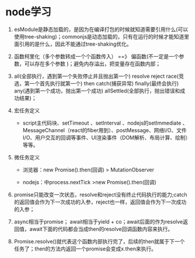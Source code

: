 # node学习

1. esModule是静态加载的，是因为在编译打包的时候就知道需要引用什么(可以使用tree-shaking)；commonjs是动态加载的，只有在运行的时候才能知道里面引用的是什么，因此不能通过tree-shaking优化。

2. 函数柯里化（多个参数转成一个个函数传入） ==》 偏函数(不一定是一个参数，可以存在多个参数 )；避免内存溢出，把变量存在函数内部；

3. all(全部执行，遇到第一个失败停止并且抛出第一个) resolve reject race(竞选，第一个首先执行就第一个) then catch(捕获异常) finally(最终会执行) any(遇到第一个成功，抛出第一个成功) allSettled(全部执行，抛出错误和成功结果)；

4. 宏任务定义

   - script主代码块、setTimeout 、setInterval 、nodejs的setImmediate 、MessageChannel（react的fiber用到）、postMessage、网络I/O、文件I/O、用户交互的回调等事件、UI渲染事件（DOM解析、布局计算、绘制）等等。

5. 微任务定义

   - 浏览器：new Promise().then(回调) > MutationObserver

   - nodejs：中process.nextTick >new Promise().then(回调)

6. promise只能改变一次状态，resolve和reject没有终止代码执行的能力;catch的返回值会作为下一次成功的入参，reject也一样，返回值会作为下一次成功的入参；

7. async相当于promise；  await相当于yield + co；await后面的作为resolve返回值，await下面的代码都会当成then的resolve回调函数内容来执行。

8. Promise.resolve()就代表这个函数内部执行完了，后续的then就属于下一个任务了；then的方法内返回一个promise会变成x.then来执行。